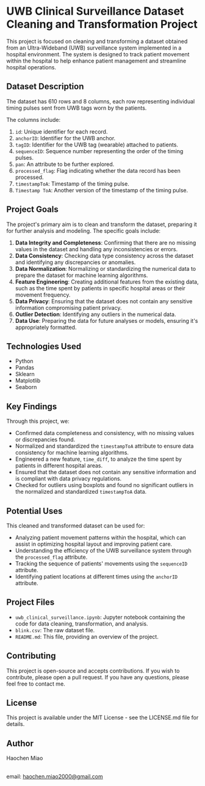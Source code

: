 # UWB Clinical Surveillance Dataset Cleaning and Transformation Project

This project is focused on cleaning and transforming a dataset obtained from an Ultra-Wideband (UWB) surveillance system implemented in a hospital environment. The system is designed to track patient movement within the hospital to help enhance patient management and streamline hospital operations. 

## Dataset Description

The dataset has 610 rows and 8 columns, each row representing individual timing pulses sent from UWB tags worn by the patients. 

The columns include:

1. `id`: Unique identifier for each record.
2. `anchorID`: Identifier for the UWB anchor.
3. `tagID`: Identifier for the UWB tag (wearable) attached to patients.
4. `sequenceID`: Sequence number representing the order of the timing pulses.
5. `pan`: An attribute to be further explored.
6. `processed_flag`: Flag indicating whether the data record has been processed.
7. `timestampToA`: Timestamp of the timing pulse.
8. `Timestamp ToA`: Another version of the timestamp of the timing pulse.

## Project Goals

The project's primary aim is to clean and transform the dataset, preparing it for further analysis and modeling. The specific goals include:

1. **Data Integrity and Completeness**: Confirming that there are no missing values in the dataset and handling any inconsistencies or errors.
2. **Data Consistency**: Checking data type consistency across the dataset and identifying any discrepancies or anomalies.
3. **Data Normalization**: Normalizing or standardizing the numerical data to prepare the dataset for machine learning algorithms.
4. **Feature Engineering**: Creating additional features from the existing data, such as the time spent by patients in specific hospital areas or their movement frequency.
5. **Data Privacy**: Ensuring that the dataset does not contain any sensitive information compromising patient privacy.
6. **Outlier Detection**: Identifying any outliers in the numerical data.
7. **Data Use**: Preparing the data for future analyses or models, ensuring it's appropriately formatted.

## Technologies Used

- Python
- Pandas
- Sklearn
- Matplotlib
- Seaborn

## Key Findings

Through this project, we:

- Confirmed data completeness and consistency, with no missing values or discrepancies found.
- Normalized and standardized the `timestampToA` attribute to ensure data consistency for machine learning algorithms.
- Engineered a new feature, `time_diff`, to analyze the time spent by patients in different hospital areas.
- Ensured that the dataset does not contain any sensitive information and is compliant with data privacy regulations.
- Checked for outliers using boxplots and found no significant outliers in the normalized and standardized `timestampToA` data.

## Potential Uses

This cleaned and transformed dataset can be used for:

- Analyzing patient movement patterns within the hospital, which can assist in optimizing hospital layout and improving patient care.
- Understanding the efficiency of the UWB surveillance system through the `processed_flag` attribute.
- Tracking the sequence of patients' movements using the `sequenceID` attribute.
- Identifying patient locations at different times using the `anchorID` attribute. 

## Project Files

- `uwb_clinical_surveillance.ipynb`: Jupyter notebook containing the code for data cleaning, transformation, and analysis.
- `blink.csv`: The raw dataset file.
- `README.md`: This file, providing an overview of the project.

## Contributing

This project is open-source and accepts contributions. If you wish to contribute, please open a pull request. If you have any questions, please feel free to contact me.

## License

This project is available under the MIT License - see the LICENSE.md file for details.

## Author

Haochen Miao

<br> email: haochen.miao2000@gmail.com
